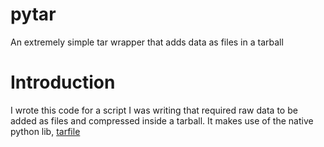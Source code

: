 # pytar
An extremely simple tar wrapper that adds data as files in a tarball

# Introduction
I wrote this code for a script I was writing that required raw data to be added as files and compressed inside a tarball. It makes use of the native python lib, [tarfile](https://docs.python.org/3/library/tarfile.html)
